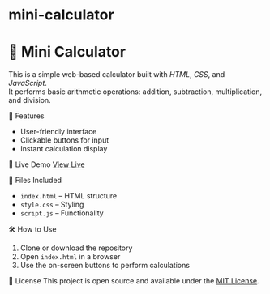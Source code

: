 # mini-calculator
# 🧮 Mini Calculator

This is a simple web-based calculator built with *HTML*, *CSS*, and *JavaScript*.  
It performs basic arithmetic operations: addition, subtraction, multiplication, and division.

🔧 Features
- User-friendly interface
- Clickable buttons for input
- Instant calculation display

🚀 Live Demo
[View Live](https://daud-asia.github.io/mini-calculator/)

📁 Files Included
- `index.html` – HTML structure
- `style.css` – Styling
- `script.js` – Functionality

🛠️ How to Use
1. Clone or download the repository
2. Open `index.html` in a browser
3. Use the on-screen buttons to perform calculations

📄 License
This project is open source and available under the [MIT License](LICENSE).

